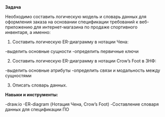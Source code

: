 **Задача**

Необходимо составить логическую модель и словарь данных для оформления заказа на основании спецификации требований к веб-приложению для интернет-магазина по продаже спортивного инвентаря, а именно:

1. Составить логическую ER-диаграмму в нотации Чена:
   
 -выделить основные сущности
 -определить первичные ключи

2. Составить логическую ER-диаграмму в нотации Crow’s Foot в 3НФ:
   
 -выделить основные атрибуты
 -определить связи и модальность между сущностями

3. Описать словарь данных.

**Навыки и инструменты:**

 -draw.io
 -ER-diagram (Нотация Чена, Crow’s Foot)
 -Составление словаря данных для спецификации ПО



